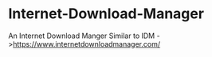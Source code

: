 # Internet-Download-Manager
An Internet Download Manger Similar to IDM ->https://www.internetdownloadmanager.com/
